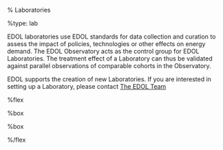 % Laboratories

%type: lab

EDOL laboratories use EDOL standards for data collection and curation to assess the impact of policies, technologies or other effects on energy demand. The EDOL Observatory acts as the control group for EDOL Laboratories. The treatment effect of a Laboratory can thus be validated against parallel observations of comparable cohorts in the Observatory.

EDOL supports the creation of new Laboratories. If you are interested in setting up a Laboratory, please contact [The EDOL Team]($Team)

%flex

[](Heat)%box

[](Flexibility)%box

%/flex
